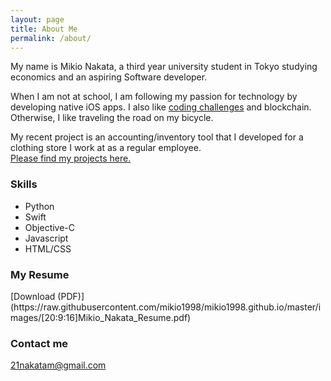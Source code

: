 ```yaml
---
layout: page
title: About Me
permalink: /about/
---
```


My name is Mikio Nakata, a third year university student in Tokyo studying economics and an aspiring Software developer. 

When I am not at school, I am following my passion for technology by developing native iOS apps. I also like [coding challenges](https://leetcode.com/problemset/all/) and blockchain. Otherwise, I like traveling the road on my bicycle.  

My recent project is an accounting/inventory tool that I developed for a clothing store I work at as a regular employee. 
<br>[Please find my projects here.](https://mikio1998.github.io/apps/)

### Skills

* Python 
* Swift
* Objective-C
* Javascript
* HTML/CSS

<h3>My Resume</h3>
[Download (PDF)](https://raw.githubusercontent.com/mikio1998/mikio1998.github.io/master/images/[20:9:16]Mikio_Nakata_Resume.pdf)

### Contact me

[21nakatam@gmail.com](mailto:21nakatam@gmail.com)
